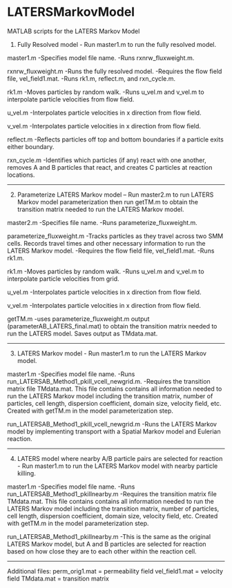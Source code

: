 # LATERSMarkovModel
MATLAB scripts for the LATERS Markov Model


1. Fully Resolved model - Run master1.m to run the fully resolved model.

master1.m
-Specifies model file name.
-Runs rxnrw_fluxweight.m.

rxnrw_fluxweight.m
-Runs the fully resolved model. 
-Requires the flow field file, vel_field1.mat.
-Runs rk1.m, reflect.m, and rxn_cycle.m.

rk1.m
-Moves particles by random walk.
-Runs u_vel.m and v_vel.m to interpolate particle velocities from flow field.

u_vel.m
-Interpolates particle velocities in x direction from flow field.

v_vel.m
-Interpolates particle velocities in x direction from flow field.

reflect.m
-Reflects particles off top and bottom boundaries if a particle exits either boundary. 

rxn_cycle.m
-Identifies which particles (if any) react with one another, removes A and B particles that react, and creates C particles at reaction locations.

_________________________________________________________________________________________________

2. Parameterize LATERS Markov model – Run master2.m to run LATERS Markov model parameterization then run getTM.m to obtain the transition matrix needed to run the LATERS Markov model.

master2.m
-Specifies file name.
-Runs parameterize_fluxweight.m.

parameterize_fluxweight.m
-Tracks particles as they travel across two SMM cells. Records travel times and other necessary information to run the LATERS Markov model.
-Requires the flow field file, vel_field1.mat. 
-Runs rk1.m.

rk1.m
-Moves particles by random walk.
-Runs u_vel.m and v_vel.m to interpolate particle velocities from grid.

u_vel.m
-Interpolates particle velocities in x direction from flow field.

v_vel.m
-Interpolates particle velocities in x direction from flow field.

getTM.m
-uses parameterize_fluxweight.m output (parameterAB_LATERS_final.mat) to obtain the transition matrix needed to run the LATERS model. Saves output as TMdata.mat.

_________________________________________________________________________________________________

3. LATERS Markov model - Run master1.m to run the LATERS Markov model.

master1.m
-Specifies model file name.
-Runs run_LATERSAB_Method1_pkill_vcell_newgrid.m.
-Requires the transition matrix file TMdata.mat. This file contains contains all information needed to run the LATERS Markov model including the transition matrix, number of particles, cell length, dispersion coefficient, domain size, velocity field, etc. Created with getTM.m in the model parameterization step.

run_LATERSAB_Method1_pkill_vcell_newgrid.m
-Runs the LATERS Markov model by implementing transport with a Spatial Markov model and Eulerian reaction.
_________________________________________________________________________________________________
4. LATERS model where nearby A/B particle pairs are selected for reaction - Run master1.m to run the LATERS Markov model with nearby particle killing.

master1.m
-Specifies model file name.
-Runs run_LATERSAB_Method1_pkillnearby.m
-Requires the transition matrix file TMdata.mat. This file contains contains all information needed to run the LATERS Markov model including the transition matrix, number of particles, cell length, dispersion coefficient, domain size, velocity field, etc. Created with getTM.m in the model parameterization step.

run_LATERSAB_Method1_pkillnearby.m
-This is the same as the original LATERS Markov model, but A and B particles are selected for reaction based on how close they are to each other within the reaction cell. 

_________________________________________________________________________________________________

Additional files:
perm_orig1.mat = permeability field
vel_field1.mat = velocity field
TMdata.mat = transition matrix
